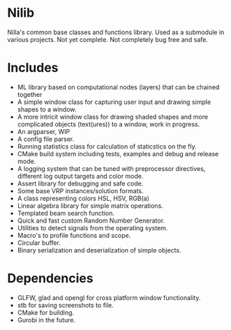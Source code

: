 # Nilib
Nilla's common base classes and functions library. Used as a submodule in various projects. 
Not yet complete. Not completely bug free and safe. 

# Includes
- ML library based on computational nodes (layers) that can be chained together
- A simple window class for capturing user input and drawing simple shapes to a window. 
- A more intricit window class for drawing shaded shapes and more complicated objects (text(ures)) to a window, work in progress.
- An argparser, WIP
- A config file parser.
- Running statistics class for calculation of staticstics on the fly. 
- CMake build system including tests, examples and debug and release mode. 
- A logging system that can be tuned with preprocessor directives, different log output targets and color mode. 
- Assert library for debugging and safe code. 
- Some base VRP instances/solution formats.
- A class representing colors HSL, HSV, RGB(a)
- Linear algebra library for simple matrix operations. 
- Templated beam search function.
- Quick and fast custom Random Number Generator. 
- Utilities to detect signals from the operating system. 
- Macro's to profile functions and scope. 
- Circular buffer.
- Binary serialization and deserialization of simple objects. 


# Dependencies
- GLFW, glad and opengl for cross platform window functionality. 
- stb for saving screenshots to file.  
- CMake for building. 
- Gurobi in the future.
